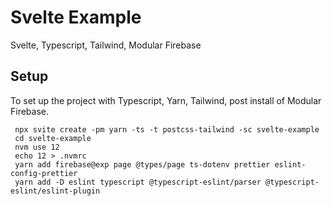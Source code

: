 # Svelte Example

Svelte, Typescript, Tailwind, Modular Firebase

## Setup

To set up the project with Typescript, Yarn, Tailwind, post install of Modular Firebase.

```
 npx svite create -pm yarn -ts -t postcss-tailwind -sc svelte-example
 cd svelte-example
 nvm use 12
 echo 12 > .nvmrc
 yarn add firebase@exp page @types/page ts-dotenv prettier eslint-config-prettier
 yarn add -D eslint typescript @typescript-eslint/parser @typescript-eslint/eslint-plugin
```
